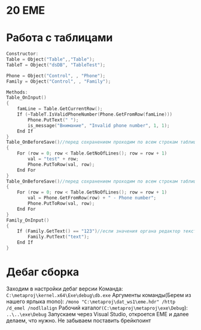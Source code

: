 # 20 EME
# Работа с таблицами
```cpp
Constructor:
Table = Object("Table",,"Table");
TableT = Object("dsDB", "TableTest");

Phone = Object("Control", , "Phone");
Family = Object("Control", , "Family");

Methods:
Table_OnInput()
{
    famLine = Table.GetCurrentRow();
    If (~TableT.IsValidPhoneNumber(Phone.GetFromRow(famLine)))
        Phone.PutText(" ");
        is_message("Внимание", "Invalid phone number", 1, 1);
    End If
}
Table_OnBeforeSave()//перед сохранением проходим по всем строкам таблицы и заменяется телефоны
{
    For (row = 0; row < Table.GetNoOfLines(); row = row + 1)
        val = "test" + row;
        Phone.PutToRow(val, row);
    End For
}
Table_OnBeforeSave()//перед сохранением проходим по всем строкам таблицы и заменяется телефоны
{
    For (row = 0; row < Table.GetNoOfLines(); row = row + 1)
        val = Phone.GetFromRow(row) + " - Phone number";
        Phone.PutToRow(val, row);
    End For
}
Family_OnInput()
{
    If (Family.GetText() == "123")//если значения органа редактор текста 123, то менеяем на text
        Family.PutText("text");
    End If
}
```

# Дебаг сборка
Заходим в настройки дебаг версии
Команда: `C:\metaproj\kernel.x64\Exe\debug\db.exe`
Аргументы команды(Берем из нашего ярлыка mono): `/mono "C:\metaproj\dat_ws1\eme.hdr" /http /d_emel /nodllalign`
Рабочий каталог`(C:\metaproj\metaproj\exe\Debug`): `..\..\exe\Debug`
Запускаем через Visual Studio, откроется EME и далее делаем, что нужно. Не забываем поставить брейкпоинт
